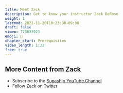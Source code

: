 ```yaml
---
title: Meet Zack
description: Get to know your instructor Zack DeRose
weight: 1
lastmod: 2022-11-20T10:23:30-09:00
draft: false
vimeo: 773633923
emoji: 👋
chapter_start: Prerequisites
video_length: 1:33
free: true
---
```


## More Content from Zack

- Subscribe to the [Supaship YouTube Channel](https://www.youtube.com/@Supaship6000)
- Follow Zack on [Twitter](https://twitter.com/zackderose)
